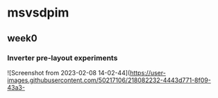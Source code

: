 # msvsdpim
## week0
### Inverter pre-layout experiments
![Screenshot from 2023-02-08 14-02-44](https://user-images.githubusercontent.com/50217106/218082232-4443d771-8f09-43a3-

